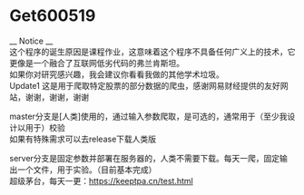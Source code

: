 # Get600519
__ Notice __  
这个程序的诞生原因是课程作业，这意味着这个程序不具备任何广义上的技术，它更像是一个融合了互联网低劣代码的弗兰肯斯坦。  
如果你对研究感兴趣，我会建议你看看我做的其他学术垃圾。  
Update1
这是用于爬取特定股票的部分数据的爬虫，感谢网易财经提供的友好网站，谢谢，谢谢，谢谢  
  
master分支是[人类]使用的，通过输入参数爬取，是可选的，通常用于（至少我设计以用于）校验  
如果有特殊需求可以去release下载人类版  
  
server分支是固定参数并部署在服务器的，人类不需要下载。每天一爬，固定输出一个文件，用于实验。（目前基本完成）  
超级茅台，每天一更：https://keeptpa.cn/test.html  

